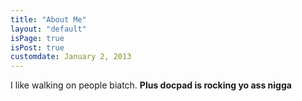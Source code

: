 ```yaml
---
title: "About Me"
layout: "default"
isPage: true
isPost: true
customdate: January 2, 2013
---
```


I like walking on people biatch. **Plus docpad is rocking yo ass nigga**
